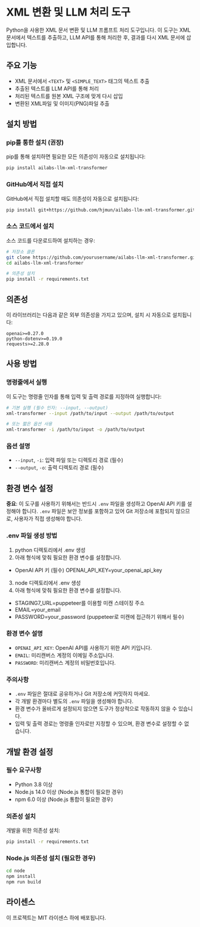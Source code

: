 # XML 변환 및 LLM 처리 도구

Python을 사용한 XML 문서 변환 및 LLM 프롬프트 처리 도구입니다. 이 도구는 XML 문서에서 텍스트를 추출하고, LLM API를 통해 처리한 후, 결과를 다시 XML 문서에 삽입합니다.

## 주요 기능

- XML 문서에서 `<TEXT>` 및 `<SIMPLE_TEXT>` 태그의 텍스트 추출
- 추출된 텍스트를 LLM API를 통해 처리
- 처리된 텍스트를 원본 XML 구조에 맞게 다시 삽입
- 변환된 XML파일 및 이미지(PNG)파일 추출

## 설치 방법

### pip를 통한 설치 (권장)

pip를 통해 설치하면 필요한 모든 의존성이 자동으로 설치됩니다:

```bash
pip install ailabs-llm-xml-transformer
```

### GitHub에서 직접 설치

GitHub에서 직접 설치할 때도 의존성이 자동으로 설치됩니다:

```bash
pip install git+https://github.com/hjmun/ailabs-llm-xml-transformer.git
```

### 소스 코드에서 설치

소스 코드를 다운로드하여 설치하는 경우:

```bash
# 저장소 클론
git clone https://github.com/yourusername/ailabs-llm-xml-transformer.git
cd ailabs-llm-xml-transformer

# 의존성 설치
pip install -r requirements.txt

```

## 의존성

이 라이브러리는 다음과 같은 외부 의존성을 가지고 있으며, 설치 시 자동으로 설치됩니다:

```
openai>=0.27.0
python-dotenv>=0.19.0
requests>=2.28.0
```

## 사용 방법

### 명령줄에서 실행

이 도구는 명령줄 인자를 통해 입력 및 출력 경로를 지정하여 실행합니다:

```bash
# 기본 실행 (필수 인자: --input, --output)
xml-transformer --input /path/to/input --output /path/to/output

# 또는 짧은 옵션 사용
xml-transformer -i /path/to/input -o /path/to/output

```

### 옵션 설명

- `--input`, `-i`: 입력 파일 또는 디렉토리 경로 (필수)
- `--output`, `-o`: 출력 디렉토리 경로 (필수)

## 환경 변수 설정

**중요**: 이 도구를 사용하기 위해서는 반드시 `.env` 파일을 생성하고 OpenAI API 키를 설정해야 합니다. `.env` 파일은 보안 정보를 포함하고 있어 Git 저장소에 포함되지 않으므로, 사용자가 직접 생성해야 합니다.

### .env 파일 생성 방법

1. python 디렉토리에서 .env 생성
2. 아래 형식에 맞춰 필요한 환경 변수를 설정합니다.
- OpenAI API 키 (필수)
OPENAI_API_KEY=your_openai_api_key

3. node 디렉토리에서 .env 생성
4. 아래 형식에 맞춰 필요한 환경 변수를 설정합니다.
- STAGING7_URL=puppeteer를 이용할 미캔 스테이징 주소
- EMAIL=your_email
- PASSWORD=your_password
(puppeteer로 미캔에 접근하기 위해서 필수)

### 환경 변수 설명

- `OPENAI_API_KEY`: OpenAI API를 사용하기 위한 API 키입니다. 
- `EMAIL`: 미리캔버스 계정의 이메일 주소입니다.
- `PASSWORD`: 미리캔버스 계정의 비밀번호입니다.

### 주의사항

- `.env` 파일은 절대로 공유하거나 Git 저장소에 커밋하지 마세요.
- 각 개발 환경마다 별도의 `.env` 파일을 생성해야 합니다.
- 환경 변수가 올바르게 설정되지 않으면 도구가 정상적으로 작동하지 않을 수 있습니다.
- 입력 및 출력 경로는 명령줄 인자로만 지정할 수 있으며, 환경 변수로 설정할 수 없습니다.

## 개발 환경 설정

### 필수 요구사항

- Python 3.8 이상
- Node.js 14.0 이상 (Node.js 통합이 필요한 경우)
- npm 6.0 이상 (Node.js 통합이 필요한 경우)

### 의존성 설치

개발을 위한 의존성 설치:

```bash
pip install -r requirements.txt
```

### Node.js 의존성 설치 (필요한 경우)

```bash
cd node
npm install
npm run build
```

## 라이센스

이 프로젝트는 MIT 라이센스 하에 배포됩니다. 